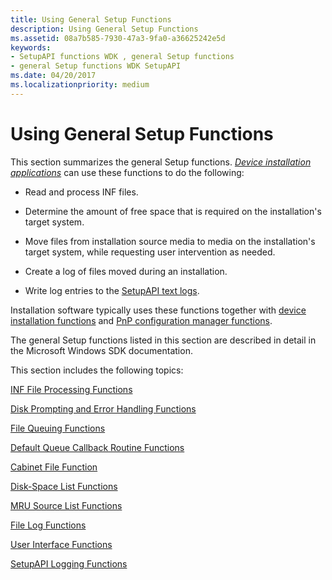 ```yaml
---
title: Using General Setup Functions
description: Using General Setup Functions
ms.assetid: 08a7b585-7930-47a3-9fa0-a36625242e5d
keywords:
- SetupAPI functions WDK , general Setup functions
- general Setup functions WDK SetupAPI
ms.date: 04/20/2017
ms.localizationpriority: medium
---
```


# Using General Setup Functions





This section summarizes the general Setup functions. [*Device installation applications*](https://msdn.microsoft.com/library/windows/hardware/ff556277#wdkgloss-device-installation-application) can use these functions to do the following:

-   Read and process INF files.

-   Determine the amount of free space that is required on the installation's target system.

-   Move files from installation source media to media on the installation's target system, while requesting user intervention as needed.

-   Create a log of files moved during an installation.

-   Write log entries to the [SetupAPI text logs](setupapi-text-logs.md).

Installation software typically uses these functions together with [device installation functions](https://msdn.microsoft.com/library/windows/hardware/ff541299) and [PnP configuration manager functions](https://msdn.microsoft.com/library/windows/hardware/ff549713).

The general Setup functions listed in this section are described in detail in the Microsoft Windows SDK documentation.

This section includes the following topics:

[INF File Processing Functions](inf-file-processing-functions.md)

[Disk Prompting and Error Handling Functions](disk-prompting-and-error-handling-functions.md)

[File Queuing Functions](file-queuing-functions.md)

[Default Queue Callback Routine Functions](default-queue-callback-routine-functions.md)

[Cabinet File Function](cabinet-file-function.md)

[Disk-Space List Functions](disk-space-list-functions.md)

[MRU Source List Functions](mru-source-list-functions.md)

[File Log Functions](file-log-functions.md)

[User Interface Functions](user-interface-functions.md)

[SetupAPI Logging Functions](setupapi-logging-functions.md)

 

 





